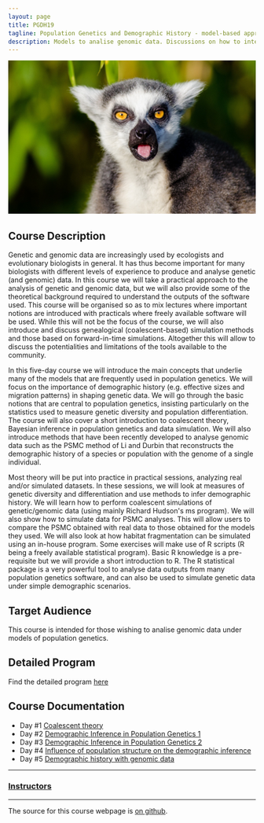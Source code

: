 ```yaml
---
layout: page
title: PGDH19
tagline: Population Genetics and Demographic History - model-based approaches
description: Models to analise genomic data. Discussions on how to interpret demographic inferences in population genetics
---
```



![](./assets/Lemur.jpg)

## Course Description

Genetic and genomic data are increasingly used by ecologists and evolutionary biologists in general. It has thus become important for many biologists with different levels of experience to produce and analyse genetic (and genomic) data. In this course we will take a practical approach to the analysis of genetic and genomic data, but we will also provide some of the theoretical background required to understand the outputs of the software used. This course will be organised so as to mix lectures where important notions are introduced with practicals where freely available software will be used. While this will not be the focus of the course, we will also introduce and discuss genealogical (coalescent-based) simulation methods and those based on forward-in-time simulations. Altogether this will allow to discuss the potentialities and limitations of the tools available to the community.

In this five-day course we will introduce the main concepts that underlie many of the models that are frequently used in population genetics. We will focus on the importance of demographic history (e.g. effective sizes and migration patterns) in shaping genetic data. We will go through the basic notions that are central to population genetics, insisting particularly on the statistics used to measure genetic diversity and population differentiation. The course will also cover a short introduction to coalescent theory, Bayesian inference in population genetics and data simulation. We will also introduce methods that have been recently developed to analyse genomic data such as the PSMC method of Li and Durbin that reconstructs the demographic history of a species or population with the genome of a single individual.

Most theory will be put into practice in practical sessions, analyzing real and/or simulated datasets. In these sessions, we will look at measures of genetic diversity and differentiation and use methods to infer demographic history. We will learn how to perform coalescent simulations of genetic/genomic data (using mainly Richard Hudson's ms program). We will also show how to simulate data for PSMC analyses. This will allow users to compare the PSMC obtained with real data to those obtained for the models they used. We will also look at how habitat fragmentation can be simulated using an in-house program. Some exercises will make use of R scripts (R being a freely available statistical program). Basic R knowledge is a pre-requisite but we will provide a short introduction to R. The R statistical package is a very powerful tool to analyse data outputs from many population genetics software, and can also be used to simulate genetic data under simple demographic scenarios.

## Target Audience

This course is intended for those wishing to analise genomic data under models of population genetics.

## Detailed Program

Find the detailed program [here](./pages/detailed_program.md)

## Course Documentation

* Day #1 [Coalescent theory](./pages/Day1_coalescent.md)
* Day #2 [Demographic Inference in Population Genetics 1](./pages/Day2_DemogInf1.md)
* Day #3 [Demographic Inference in Population Genetics 2](./pages/Day3_DemogInf2.md)
* Day #4 [Influence of population structure on the demographic inference](./pages/Day4_PopStructDH.md)
* Day #5 [Demographic history with genomic data](./pages/Day5_DH_genomic_data.md)

---

<!--- ### Learning objectives
-->


### [Instructors](pages/instructors.md)

---

The source for this course webpage is [on github](https://github.com/GTPB/PGDH19).
